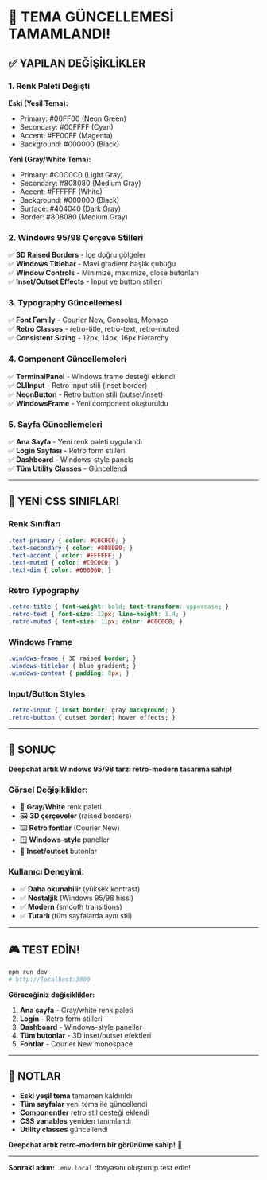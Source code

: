 # 🎨 TEMA GÜNCELLEMESİ TAMAMLANDI!

## ✅ YAPILAN DEĞİŞİKLİKLER

### **1. Renk Paleti Değişti**
**Eski (Yeşil Tema):**
- Primary: #00FF00 (Neon Green)
- Secondary: #00FFFF (Cyan)
- Accent: #FF00FF (Magenta)
- Background: #000000 (Black)

**Yeni (Gray/White Tema):**
- Primary: #C0C0C0 (Light Gray)
- Secondary: #808080 (Medium Gray)
- Accent: #FFFFFF (White)
- Background: #000000 (Black)
- Surface: #404040 (Dark Gray)
- Border: #808080 (Medium Gray)

### **2. Windows 95/98 Çerçeve Stilleri**
✅ **3D Raised Borders** - İçe doğru gölgeler  
✅ **Windows Titlebar** - Mavi gradient başlık çubuğu  
✅ **Window Controls** - Minimize, maximize, close butonları  
✅ **Inset/Outset Effects** - Input ve button stilleri  

### **3. Typography Güncellemesi**
✅ **Font Family** - Courier New, Consolas, Monaco  
✅ **Retro Classes** - retro-title, retro-text, retro-muted  
✅ **Consistent Sizing** - 12px, 14px, 16px hierarchy  

### **4. Component Güncellemeleri**
✅ **TerminalPanel** - Windows frame desteği eklendi  
✅ **CLIInput** - Retro input stili (inset border)  
✅ **NeonButton** - Retro button stili (outset/inset)  
✅ **WindowsFrame** - Yeni component oluşturuldu  

### **5. Sayfa Güncellemeleri**
✅ **Ana Sayfa** - Yeni renk paleti uygulandı  
✅ **Login Sayfası** - Retro form stilleri  
✅ **Dashboard** - Windows-style panels  
✅ **Tüm Utility Classes** - Güncellendi  

---

## 🎯 YENİ CSS SINIFLARI

### **Renk Sınıfları**
```css
.text-primary { color: #C0C0C0; }
.text-secondary { color: #808080; }
.text-accent { color: #FFFFFF; }
.text-muted { color: #C0C0C0; }
.text-dim { color: #606060; }
```

### **Retro Typography**
```css
.retro-title { font-weight: bold; text-transform: uppercase; }
.retro-text { font-size: 12px; line-height: 1.4; }
.retro-muted { font-size: 11px; color: #C0C0C0; }
```

### **Windows Frame**
```css
.windows-frame { 3D raised border; }
.windows-titlebar { blue gradient; }
.windows-content { padding: 8px; }
```

### **Input/Button Styles**
```css
.retro-input { inset border; gray background; }
.retro-button { outset border; hover effects; }
```

---

## 🚀 SONUÇ

**Deepchat artık Windows 95/98 tarzı retro-modern tasarıma sahip!**

### **Görsel Değişiklikler:**
- 🎨 **Gray/White** renk paleti
- 🖼️ **3D çerçeveler** (raised borders)
- ⌨️ **Retro fontlar** (Courier New)
- 🪟 **Windows-style** paneller
- 🔘 **Inset/outset** butonlar

### **Kullanıcı Deneyimi:**
- ✅ **Daha okunabilir** (yüksek kontrast)
- ✅ **Nostaljik** (Windows 95/98 hissi)
- ✅ **Modern** (smooth transitions)
- ✅ **Tutarlı** (tüm sayfalarda aynı stil)

---

## 🎮 TEST EDİN!

```bash
npm run dev
# http://localhost:3000
```

**Göreceğiniz değişiklikler:**
1. **Ana sayfa** - Gray/white renk paleti
2. **Login** - Retro form stilleri
3. **Dashboard** - Windows-style paneller
4. **Tüm butonlar** - 3D inset/outset efektleri
5. **Fontlar** - Courier New monospace

---

## 📝 NOTLAR

- **Eski yeşil tema** tamamen kaldırıldı
- **Tüm sayfalar** yeni tema ile güncellendi
- **Componentler** retro stil desteği eklendi
- **CSS variables** yeniden tanımlandı
- **Utility classes** güncellendi

**Deepchat artık retro-modern bir görünüme sahip!** 🎉

---

**Sonraki adım:** `.env.local` dosyasını oluşturup test edin!










